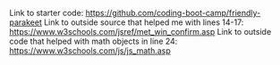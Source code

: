 Link to starter code: https://github.com/coding-boot-camp/friendly-parakeet
Link to outside source that helped me with lines 14-17: https://www.w3schools.com/jsref/met_win_confirm.asp
Link to outside code that helped with math objects in line 24: https://www.w3schools.com/js/js_math.asp
